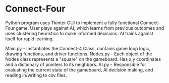 # Connect-Four

Python program uses Tkinter GUI to implement a fully functional Connect-Four game. User plays against AI, which learns from previous outcomes and uses clustering heuristics to make informed decisions. AI trains against itself for rapid learning.

Main.py - Instantiates the Connect-4 Class, contains game loop logic, drawing functions, and driver functions.
Nodes.py - Each object of the Nodes class represents a "square" on the gameboard. Has x,y coordinates and a dictionary of pointers to its neighbors.
AI.py - Responsible for evaluating the current state of the gameboard, AI decision making, and reading in/writing to csv files.

